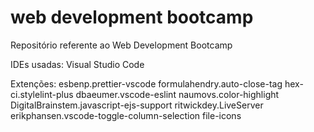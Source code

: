 # web development bootcamp
 Repositório referente ao Web Development Bootcamp

IDEs usadas: 
Visual Studio Code

Extenções: 
esbenp.prettier-vscode
formulahendry.auto-close-tag
hex-ci.stylelint-plus
dbaeumer.vscode-eslint
naumovs.color-highlight
DigitalBrainstem.javascript-ejs-support 
ritwickdey.LiveServer
erikphansen.vscode-toggle-column-selection
file-icons
